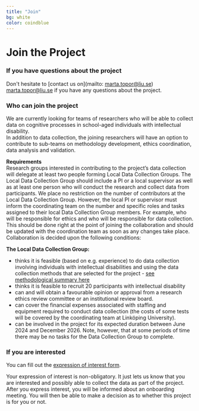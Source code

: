 ```yaml
---
title: "Join"
bg: white
color: coindblue
---
```


<a id="contact"></a>

# **Join the Project** 

### **If you have questions about the project**  
Don't hesitate to [contact us on](mailto: marta.topor@liu.se) marta.topor@liu.se if you have any questions about the project.  

### **Who can join the project**  
We are currently looking for teams of researchers who will be able to collect data on cognitive processes in school-aged individuals with intellectual disability.  
In addition to data collection, the joining researchers will have an option to contribute to sub-teams on methodology development, ethics coordination, data analysis and validation.  

**Requirements**  
Research groups interested in contributing to the project’s data collection will delegate at least two people forming Local Data Collection Groups. The Local Data Collection Group should include a PI or a local supervisor as well as at least one person who will conduct the research and collect data from participants. We place no restriction on the number of contributors at the Local Data Collection Group. However, the local PI or supervisor must inform the coordinating team on the number and specific roles and tasks assigned to their local Data Collection Group members. For example, who will be responsible for ethics and who will be responsible for data collection. This should be done right at the point of joining the collaboration and should be updated with the coordination team as soon as any changes take place. Collaboration is decided upon the following conditions:  
  
**The Local Data Collection Group:**
  -	thinks it is feasible (based on e.g. experience) to do data collection involving individuals with intellectual disabilities and using the data collection methods that are selected for the project - [see methodological summary here](https://osf.io/q7p8w)
  -	thinks it is feasible to recruit 20 participants with intellectual disability 
  -	can and will obtain a favourable opinion or approval from a research ethics review committee or an institutional review board. 
  -	can cover the financial expenses associated with staffing and equipment required to conduct data collection (the costs of some tests will be covered by the coordinating team at Linköping University).
  -	can be involved in the project for its expected duration between June 2024 and December 2026. Note, however, that at some periods of time there may be no tasks for the Data Collection Group to complete. 

### **If you are interested**  
You can fill out the [expression of interest form](https://forms.office.com/Pages/ResponsePage.aspx?id=7Bg_kSZ_X0yoFnhP6aWO3UcZYQiSE29Ltw8PM9uA3OJURVlIMDEwOFVIQTc5NUJKV0dGNlk5S1NXRy4u). 

Your expression of interest is non-obligatory. It just lets us know that you are interested and possibly able to collect the data as part of the project.  
After you express interest, you will be informed about an onboarding meeting. You will then be able to make a decision as to whether this project is for you or not.  
